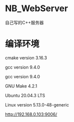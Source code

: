 # NB_WebServer
自己写的C++服务器


# 编译环境

cmake version 3.16.3

gcc version 9.4.0

gcc version 9.4.0

GNU Make 4.2.1

Ubuntu 20.04.3 LTS

Linux version 5.13.0-48-generic



http://192.168.0.103:9006/